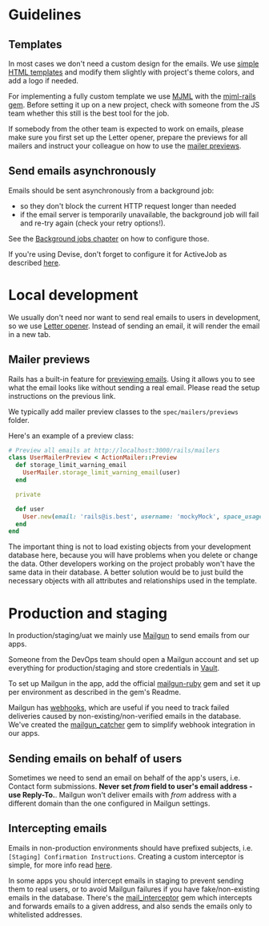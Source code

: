 # Guidelines

## Templates
In most cases we don't need a custom design for the emails. We use [simple HTML templates](https://github.com/mailgun/transactional-email-templates) and modify them slightly with project's theme colors, and add a logo if needed.

For implementing a fully custom template we use [MJML](https://mjml.io/) with the [mjml-rails gem](https://github.com/sighmon/mjml-rails). Before setting it up on a new project, check with someone from the JS team whether this still is the best tool for the job.

If somebody from the other team is expected to work on emails, please make sure you first set up the Letter opener, prepare the previews for all mailers and instruct your colleague on how to use the [mailer previews](#mailer-previews).

## Send emails asynchronously
Emails should be sent asynchronously from a background job:
- so they don't block the current HTTP request longer than needed
- if the email server is temporarily unavailable, the background job will fail and re-try again (check your retry options!).

See the [Background jobs chapter](/books/rails/development-practices/background-and-scheduled-jobs) on how to configure those.

If you're using Devise, don't forget to configure it for ActiveJob as described [here](https://github.com/heartcombo/devise#activejob-integration).

# Local development

We usually don't need nor want to send real emails to users in development, so we use [Letter opener](https://github.com/ryanb/letter_opener). Instead of sending an email, it will render the email in a new tab.

## Mailer previews
Rails has a built-in feature for [previewing emails](https://guides.rubyonrails.org/action_mailer_basics.html#previewing-emails). Using it allows you to see what the email looks like without sending a real email. Please read the setup instructions on the previous link.

We typically add mailer preview classes to the `spec/mailers/previews` folder.

Here's an example of a preview class:
```ruby
# Preview all emails at http://localhost:3000/rails/mailers
class UserMailerPreview < ActionMailer::Preview
  def storage_limit_warning_email
    UserMailer.storage_limit_warning_email(user)
  end

  private

  def user
    User.new(email: 'rails@is.best', username: 'mockyMock', space_usage: 450)
  end
end
```

The important thing is not to load existing objects from your development database here, because you will have problems when you delete or change the data. Other developers working on the project probably won't have the same data in their database.
A better solution would be to just build the necessary objects with all attributes and relationships used in the template.


# Production and staging

In production/staging/uat we mainly use [Mailgun](https://mailgun.com) to send emails from our apps.

Someone from the DevOps team should open a Mailgun account and set up everything for production/staging and store credentials in [Vault](../handling-secrets).

To set up Mailgun in the app, add the official [mailgun-ruby](https://github.com/mailgun/mailgun-ruby#rails) gem and set it up per environment as described in the gem's Readme.

Mailgun has [webhooks](https://documentation.mailgun.com/en/latest/api-webhooks.html), which are useful if you need to track failed deliveries caused by non-existing/non-verified emails in the database. We've created the [mailgun_catcher](https://github.com/infinum/rails-infinum-mailgun_catcher) gem to simplify webhook integration in our apps.

## Sending emails on behalf of users
Sometimes we need to send an email on behalf of the app's users, i.e. Contact form submissions. **Never set _from_ field to user's email address - use Reply-To.**. Mailgun won't deliver emails with _from_ address with a different domain than the one configured in Mailgun settings.

## Intercepting emails
Emails in non-production environments should have prefixed subjects, i.e. `[Staging] Confirmation Instructions`. Creating a custom interceptor is simple, for more info read [here](https://guides.rubyonrails.org/action_mailer_basics.html#intercepting-emails).

In some apps you should intercept emails in staging to prevent sending them to real users, or to avoid Mailgun failures if you have fake/non-existing emails in the database.
There's the [mail_interceptor](https://github.com/bigbinary/mail_interceptor) gem which intercepts and forwards emails to a given address, and also sends the emails only to whitelisted addresses.
